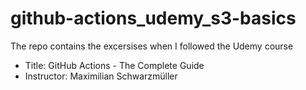 # github-actions_udemy_s3-basics
The repo contains the excersises when I followed the Udemy course
- Title: GitHub Actions - The Complete Guide
- Instructor: Maximilian Schwarzmüller
